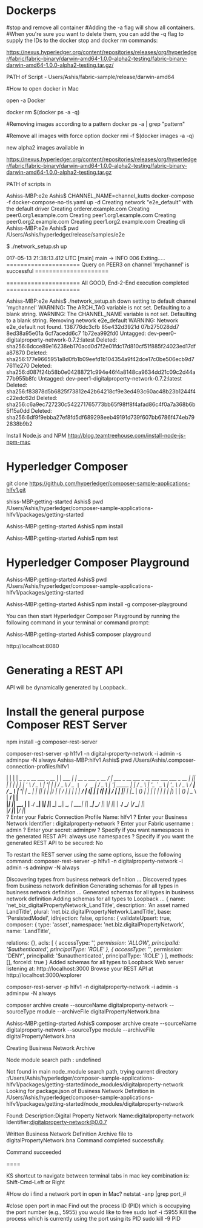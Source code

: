 # Dockerps
#stop and remove all container
 #Adding the -a flag will show all containers. 
 #When you're sure you want to delete them, you can add the -q flag to supply the IDs to the docker stop and docker rm commands:
 
 https://nexus.hyperledger.org/content/repositories/releases/org/hyperledger/fabric/fabric-binary/darwin-amd64-1.0.0-alpha2-testing/fabric-binary-darwin-amd64-1.0.0-alpha2-testing.tar.gz/
 
PATH of Script - Users/Ashis/fabric-sample/release/darwin-amd64


 
 
#How to open docker in Mac

open -a Docker

docker rm $(docker ps -a -q)

#Removing images according to a pattern
docker ps -a |  grep "pattern"

#Remove all images with force option
docker rmi -f $(docker images -a -q)

new alpha2 images available in

https://nexus.hyperledger.org/content/repositories/releases/org/hyperledger/fabric/fabric-binary/darwin-amd64-1.0.0-alpha2-testing/fabric-binary-darwin-amd64-1.0.0-alpha2-testing.tar.gz

PATH of scripts in


Ashiss-MBP:e2e Ashis$ CHANNEL_NAME=channel_kutts docker-compose -f docker-compose-no-tls.yaml up -d
Creating network "e2e_default" with the default driver
Creating orderer.example.com
Creating peer0.org1.example.com
Creating peer1.org1.example.com
Creating peer0.org2.example.com
Creating peer1.org2.example.com
Creating cli
Ashiss-MBP:e2e Ashis$ pwd
/Users/Ashis/hyperledger/release/samples/e2e


$ ./network_setup.sh up

017-05-13 21:38:13.412 UTC [main] main -> INFO 006 Exiting.....
===================== Query on PEER3 on channel 'mychannel' is successful ===================== 

===================== All GOOD, End-2-End execution completed ===================== 


Ashiss-MBP:e2e Ashis$ ./network_setup.sh down
setting to default channel 'mychannel'
WARNING: The ARCH_TAG variable is not set. Defaulting to a blank string.
WARNING: The CHANNEL_NAME variable is not set. Defaulting to a blank string.
Removing network e2e_default
WARNING: Network e2e_default not found.
138776dc3cfb
85e432d3921d
07b275028dd7
8ed38a95e01a
6cf7acedd6c7
1b72ea992fd0
Untagged: dev-peer0-digitalproperty-network-0.7.2:latest
Deleted: sha256:6dcce89e16238eb170acd0d7f2e01fdc17d810cf51f885f24023ed17dfa87870
Deleted: sha256:177e9665951a8d0fb1b09eefd1b104354a9f42dce17c0be506ecb9d77611e270
Deleted: sha256:d087f24b58b0e04288721c994e46f4a8148ca9634dd21c09c2d44a77b955b8fc
Untagged: dev-peer1-digitalproperty-network-0.7.2:latest
Deleted: sha256:f83878d5b6825f73812e42b64218cf9e3ed493c60ac48b23b1244f4c22edc62d
Deleted: sha256:c6a9ec727230c542271765773bb65f98ff8f4afad86c4f0a7a368b6b5f15a0dd
Deleted: sha256:6df9f9ebba27ef8fd5df689298eeb49191d739f607bb6786f474eb792838b9b2


Install Node.js and NPM
http://blog.teamtreehouse.com/install-node-js-npm-mac


Hyperledger Composer
=====================

git clone https://github.com/hyperledger/composer-sample-applications-hlfv1.git

shiss-MBP:getting-started Ashis$ pwd
/Users/Ashis/hyperledger/composer-sample-applications-hlfv1/packages/getting-started

Ashiss-MBP:getting-started Ashis$ npm install


Ashiss-MBP:getting-started Ashis$ npm test

Hyperledger Composer Playground
================================
Ashiss-MBP:getting-started Ashis$ pwd
/Users/Ashis/hyperledger/composer-sample-applications-hlfv1/packages/getting-started

Ashiss-MBP:getting-started Ashis$ npm install -g composer-playground

You can then start Hyperledger Composer Playground by running the following command in your terminal or command prompt:



Ashiss-MBP:getting-started Ashis$ composer playground

http://localhost:8080


Generating a REST API
=======================

API will be dynamically generated by Loopback..

Install the general purpose Composer REST Server
====================
npm install -g composer-rest-server

composer-rest-server -p h1fv1 -n digital-property-network -i admin -s adminpw -N always
Ashiss-MBP:hlfv1 Ashis$ pwd
/Users/Ashis/.composer-connection-profiles/hlfv1


| | | |  _   _   _ __     ___   _ __  | |   ___    __| |   __ _    ___   _ __           / ___|   ___    _ __ ___    _ __     ___    ___    ___   _ __ 
 | |_| | | | | | | '_ \   / _ \ | '__| | |  / _ \  / _` |  / _` |  / _ \ | '__|  _____  | |      / _ \  | '_ ` _ \  | '_ \   / _ \  / __|  / _ \ | '__|
 |  _  | | |_| | | |_) | |  __/ | |    | | |  __/ | (_| | | (_| | |  __/ | |    |_____| | |___  | (_) | | | | | | | | |_) | | (_) | \__ \ |  __/ | |   
 |_| |_|  \__, | | .__/   \___| |_|    |_|  \___|  \__,_|  \__, |  \___| |_|             \____|  \___/  |_| |_| |_| | .__/   \___/  |___/  \___| |_|   
          |___/  |_|                                       |___/                                                    |_|                                
? Enter your Fabric Connection Profile Name: hlfv1
? Enter your Business Network Identifier : digitalproperty-network
? Enter your Fabric username : admin
? Enter your secret: adminpw
? Specify if you want namespaces in the generated REST API: always use namespaces
? Specify if you want the generated REST API to be secured: No

To restart the REST server using the same options, issue the following command:
   composer-rest-server -p hlfv1 -n digitalproperty-network -i admin -s adminpw -N always

Discovering types from business network definition ...
Discovered types from business network definition
Generating schemas for all types in business network definition ...
Generated schemas for all types in business network definition
Adding schemas for all types to Loopback ...
{ name: 'net_biz_digitalPropertyNetwork_LandTitle',
  description: 'An asset named LandTitle',
  plural: 'net.biz.digitalPropertyNetwork.LandTitle',
  base: 'PersistedModel',
  idInjection: false,
  options: 
   { validateUpsert: true,
     composer: 
      { type: 'asset',
        namespace: 'net.biz.digitalPropertyNetwork',
        name: 'LandTitle',

relations: {},
  acls: 
   [ { accessType: '*',
       permission: 'ALLOW',
       principalId: '$authenticated',
       principalType: 'ROLE' },
     { accessType: '*',
       permission: 'DENY',
       principalId: '$unauthenticated',
       principalType: 'ROLE' } ],
  methods: [],
  forceId: true }
Added schemas for all types to Loopback
Web server listening at: http://localhost:3000
Browse your REST API at http://localhost:3000/explorer


composer-rest-server -p hlfv1 -n digitalproperty-network -i admin -s adminpw -N always

composer archive create --sourceName digitalproperty-network --sourceType module --archiveFile digitalPropertyNetwork.bna

Ashiss-MBP:getting-started Ashis$ composer archive create --sourceName digitalproperty-network --sourceType module --archiveFile digitalPropertyNetwork.bna

Creating Business Network Archive

Node module search path : 
undefined 

Not found in main node_module search path, trying current directory :/Users/Ashis/hyperledger/composer-sample-applications-hlfv1/packages/getting-started/node_modules/digitalproperty-network
Looking for package.json of Business Network Definition in /Users/Ashis/hyperledger/composer-sample-applications-hlfv1/packages/getting-started/node_modules/digitalproperty-network

Found:
Description:Digital Property Network
Name:digitalproperty-network
Identifier:digitalproperty-network@0.0.7

Written Business Network Definition Archive file to digitalPropertyNetwork.bna
Command completed successfully.

Command succeeded


====

KS shortcut to navigate between terminal tabs in mac
key combination is: Shift-Cmd-Left or Right

#How do i find a network port in open in Mac?
netstat -anp |grep port_#

#close open port in mac
Find out the process ID (PID) which is occupying the port number (e.g., 5955) you would like to free
sudo lsof -i :5955
Kill the process which is currently using the port using its PID
sudo kill -9 PID


